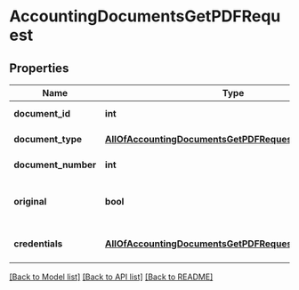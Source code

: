 # AccountingDocumentsGetPDFRequest

## Properties
Name | Type | Description | Notes
------------ | ------------- | ------------- | -------------
**document_id** | **int** | Document identifier | [optional] 
**document_type** | [**AllOfAccountingDocumentsGetPDFRequestDocumentType**](AllOfAccountingDocumentsGetPDFRequestDocumentType.md) | Document type | [optional] 
**document_number** | **int** | Document number | [optional] 
**original** | **bool** | Send original document if possible | 
**credentials** | [**AllOfAccountingDocumentsGetPDFRequestCredentials**](AllOfAccountingDocumentsGetPDFRequestCredentials.md) | Company API credentials | 

[[Back to Model list]](../README.md#documentation-for-models) [[Back to API list]](../README.md#documentation-for-api-endpoints) [[Back to README]](../README.md)

